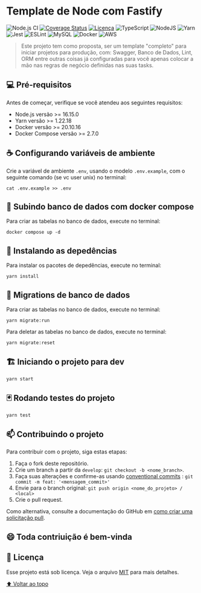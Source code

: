 # Template de Node com Fastify

![Node.js CI](https://github.com/rodrigocode4/node-fastify-template/actions/workflows/ci.yml/badge.svg)
[![Coverage Status](https://coveralls.io/repos/github/rodrigocode4/node-fastify-template/badge.svg?branch=main)](https://coveralls.io/github/rodrigocode4/node-fastify-template?branch=main)
[![Licença](https://img.shields.io/badge/license-MIT-green/)](./LICENSE.md)
![TypeScript](https://img.shields.io/badge/typescript-%23007ACC.svg?logo=typescript&logoColor=white)
![NodeJS](https://img.shields.io/badge/node.js-6DA55F?logo=node.js&logoColor=white)
![Yarn](https://img.shields.io/badge/yarn-%232C8EBB.svg?logo=yarn&logoColor=white)
![Jest](https://img.shields.io/badge/-jest-%23C21325?logo=jest&logoColor=white)
![ESLint](https://img.shields.io/badge/ESLint-4B3263?logo=eslint&logoColor=white)
![MySQL](https://img.shields.io/badge/mysql-%2300f.svg?logo=mysql&logoColor=white)
![Docker](https://img.shields.io/badge/docker-%230db7ed.svg?logo=docker&logoColor=white)
![AWS](https://img.shields.io/badge/AWS-%23FF9900.svg?logo=amazon-aws&logoColor=white)

> Este projeto tem como proposta, ser um template "completo" para iniciar projetos para produção, com: Swagger, Banco de Dados, Lint, ORM entre outras coisas já configuradas para você apenas colocar a mão nas regras de negócio definidas nas suas tasks.


## 💻 Pré-requisitos

Antes de começar, verifique se você atendeu aos seguintes requisitos:
* Node.js versão >= 16.15.0
* Yarn versão >= 1.22.18
* Docker versão >= 20.10.16
* Docker Compose versão >= 2.7.0


## ☕ Configurando variáveis de ambiente
Crie a variável de ambiente `.env`, usando o modelo `.env.example`, com o seguinte comando (se vc user unix) no terminal:

```
cat .env.example >> .env
```

## 🐳 Subindo banco de dados com docker compose
Para criar as tabelas no banco de dados, execute no terminal:
```
docker compose up -d
```

## 🚀 Instalando as depedências
Para instalar os pacotes de depedências, execute no terminal:
```
yarn install
```

## 🎲 Migrations de banco de dados
Para criar as tabelas no banco de dados, execute no terminal:
```
yarn migrate:run
```

Para deletar as tabelas no banco de dados, execute no terminal:
```
yarn migrate:reset
```

## 🏗 Iniciando o projeto para dev
```
yarn start
```

## 🃏 Rodando testes do projeto
```
yarn test
```

## 📫 Contribuindo o projeto
Para contribuir com o projeto, siga estas etapas:

1. Faça o fork deste repositório.
2. Crie um branch a partir da `develop`: `git checkout -b <nome_branch>`.
3. Faça suas alterações e confirme-as usando [conventional commits](https://www.conventionalcommits.org/pt-br/v1.0.0/) : `git commit -m feat: '<mensagem_commit>'`
4. Envie para o branch original: `git push origin <nome_do_projeto> / <local>`
5. Crie o pull request.

Como alternativa, consulte a documentação do GitHub em [como criar uma solicitação pull](https://help.github.com/en/github/collaborating-with-issues-and-pull-requests/creating-a-pull-request).

## 😄 Toda contriuição é bem-vinda

## 📝 Licença

Esse projeto está sob licença. Veja o arquivo [MIT](LICENSE.md) para mais detalhes.

[⬆ Voltar ao topo](#)<br>
